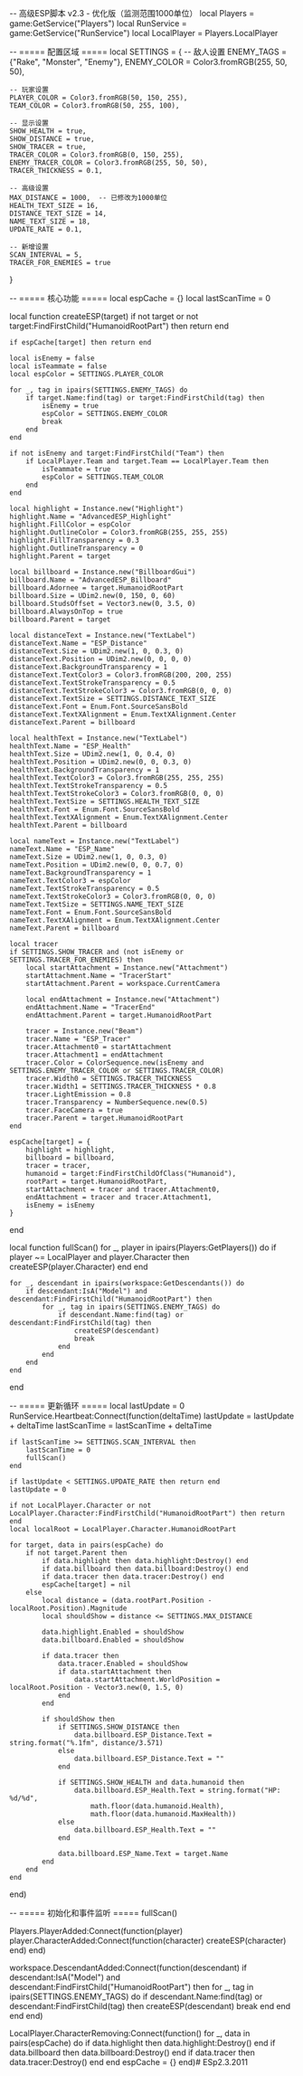 -- 高级ESP脚本 v2.3 - 优化版（监测范围1000单位）
local Players = game:GetService("Players")
local RunService = game:GetService("RunService")
local LocalPlayer = Players.LocalPlayer

-- ===== 配置区域 =====
local SETTINGS = {
    -- 敌人设置
    ENEMY_TAGS = {"Rake", "Monster", "Enemy"},
    ENEMY_COLOR = Color3.fromRGB(255, 50, 50),
    
    -- 玩家设置
    PLAYER_COLOR = Color3.fromRGB(50, 150, 255),
    TEAM_COLOR = Color3.fromRGB(50, 255, 100),
    
    -- 显示设置
    SHOW_HEALTH = true,
    SHOW_DISTANCE = true,
    SHOW_TRACER = true,
    TRACER_COLOR = Color3.fromRGB(0, 150, 255),
    ENEMY_TRACER_COLOR = Color3.fromRGB(255, 50, 50),
    TRACER_THICKNESS = 0.1,
    
    -- 高级设置
    MAX_DISTANCE = 1000,  -- 已修改为1000单位
    HEALTH_TEXT_SIZE = 16,
    DISTANCE_TEXT_SIZE = 14,
    NAME_TEXT_SIZE = 18,
    UPDATE_RATE = 0.1,
    
    -- 新增设置
    SCAN_INTERVAL = 5,
    TRACER_FOR_ENEMIES = true
}

-- ===== 核心功能 =====
local espCache = {}
local lastScanTime = 0

local function createESP(target)
    if not target or not target:FindFirstChild("HumanoidRootPart") then return end
    
    if espCache[target] then return end
    
    local isEnemy = false
    local isTeammate = false
    local espColor = SETTINGS.PLAYER_COLOR
    
    for _, tag in ipairs(SETTINGS.ENEMY_TAGS) do
        if target.Name:find(tag) or target:FindFirstChild(tag) then
            isEnemy = true
            espColor = SETTINGS.ENEMY_COLOR
            break
        end
    end
    
    if not isEnemy and target:FindFirstChild("Team") then
        if LocalPlayer.Team and target.Team == LocalPlayer.Team then
            isTeammate = true
            espColor = SETTINGS.TEAM_COLOR
        end
    end
    
    local highlight = Instance.new("Highlight")
    highlight.Name = "AdvancedESP_Highlight"
    highlight.FillColor = espColor
    highlight.OutlineColor = Color3.fromRGB(255, 255, 255)
    highlight.FillTransparency = 0.3
    highlight.OutlineTransparency = 0
    highlight.Parent = target
    
    local billboard = Instance.new("BillboardGui")
    billboard.Name = "AdvancedESP_Billboard"
    billboard.Adornee = target.HumanoidRootPart
    billboard.Size = UDim2.new(0, 150, 0, 60)
    billboard.StudsOffset = Vector3.new(0, 3.5, 0)
    billboard.AlwaysOnTop = true
    billboard.Parent = target
    
    local distanceText = Instance.new("TextLabel")
    distanceText.Name = "ESP_Distance"
    distanceText.Size = UDim2.new(1, 0, 0.3, 0)
    distanceText.Position = UDim2.new(0, 0, 0, 0)
    distanceText.BackgroundTransparency = 1
    distanceText.TextColor3 = Color3.fromRGB(200, 200, 255)
    distanceText.TextStrokeTransparency = 0.5
    distanceText.TextStrokeColor3 = Color3.fromRGB(0, 0, 0)
    distanceText.TextSize = SETTINGS.DISTANCE_TEXT_SIZE
    distanceText.Font = Enum.Font.SourceSansBold
    distanceText.TextXAlignment = Enum.TextXAlignment.Center
    distanceText.Parent = billboard
    
    local healthText = Instance.new("TextLabel")
    healthText.Name = "ESP_Health"
    healthText.Size = UDim2.new(1, 0, 0.4, 0)
    healthText.Position = UDim2.new(0, 0, 0.3, 0)
    healthText.BackgroundTransparency = 1
    healthText.TextColor3 = Color3.fromRGB(255, 255, 255)
    healthText.TextStrokeTransparency = 0.5
    healthText.TextStrokeColor3 = Color3.fromRGB(0, 0, 0)
    healthText.TextSize = SETTINGS.HEALTH_TEXT_SIZE
    healthText.Font = Enum.Font.SourceSansBold
    healthText.TextXAlignment = Enum.TextXAlignment.Center
    healthText.Parent = billboard
    
    local nameText = Instance.new("TextLabel")
    nameText.Name = "ESP_Name"
    nameText.Size = UDim2.new(1, 0, 0.3, 0)
    nameText.Position = UDim2.new(0, 0, 0.7, 0)
    nameText.BackgroundTransparency = 1
    nameText.TextColor3 = espColor
    nameText.TextStrokeTransparency = 0.5
    nameText.TextStrokeColor3 = Color3.fromRGB(0, 0, 0)
    nameText.TextSize = SETTINGS.NAME_TEXT_SIZE
    nameText.Font = Enum.Font.SourceSansBold
    nameText.TextXAlignment = Enum.TextXAlignment.Center
    nameText.Parent = billboard
    
    local tracer
    if SETTINGS.SHOW_TRACER and (not isEnemy or SETTINGS.TRACER_FOR_ENEMIES) then
        local startAttachment = Instance.new("Attachment")
        startAttachment.Name = "TracerStart"
        startAttachment.Parent = workspace.CurrentCamera
        
        local endAttachment = Instance.new("Attachment")
        endAttachment.Name = "TracerEnd"
        endAttachment.Parent = target.HumanoidRootPart
        
        tracer = Instance.new("Beam")
        tracer.Name = "ESP_Tracer"
        tracer.Attachment0 = startAttachment
        tracer.Attachment1 = endAttachment
        tracer.Color = ColorSequence.new(isEnemy and SETTINGS.ENEMY_TRACER_COLOR or SETTINGS.TRACER_COLOR)
        tracer.Width0 = SETTINGS.TRACER_THICKNESS
        tracer.Width1 = SETTINGS.TRACER_THICKNESS * 0.8
        tracer.LightEmission = 0.8
        tracer.Transparency = NumberSequence.new(0.5)
        tracer.FaceCamera = true
        tracer.Parent = target.HumanoidRootPart
    end
    
    espCache[target] = {
        highlight = highlight,
        billboard = billboard,
        tracer = tracer,
        humanoid = target:FindFirstChildOfClass("Humanoid"),
        rootPart = target.HumanoidRootPart,
        startAttachment = tracer and tracer.Attachment0,
        endAttachment = tracer and tracer.Attachment1,
        isEnemy = isEnemy
    }
end

local function fullScan()
    for _, player in ipairs(Players:GetPlayers()) do
        if player ~= LocalPlayer and player.Character then
            createESP(player.Character)
        end
    end
    
    for _, descendant in ipairs(workspace:GetDescendants()) do
        if descendant:IsA("Model") and descendant:FindFirstChild("HumanoidRootPart") then
            for _, tag in ipairs(SETTINGS.ENEMY_TAGS) do
                if descendant.Name:find(tag) or descendant:FindFirstChild(tag) then
                    createESP(descendant)
                    break
                end
            end
        end
    end
end

-- ===== 更新循环 =====
local lastUpdate = 0
RunService.Heartbeat:Connect(function(deltaTime)
    lastUpdate = lastUpdate + deltaTime
    lastScanTime = lastScanTime + deltaTime
    
    if lastScanTime >= SETTINGS.SCAN_INTERVAL then
        lastScanTime = 0
        fullScan()
    end
    
    if lastUpdate < SETTINGS.UPDATE_RATE then return end
    lastUpdate = 0
    
    if not LocalPlayer.Character or not LocalPlayer.Character:FindFirstChild("HumanoidRootPart") then return end
    local localRoot = LocalPlayer.Character.HumanoidRootPart
    
    for target, data in pairs(espCache) do
        if not target.Parent then
            if data.highlight then data.highlight:Destroy() end
            if data.billboard then data.billboard:Destroy() end
            if data.tracer then data.tracer:Destroy() end
            espCache[target] = nil
        else
            local distance = (data.rootPart.Position - localRoot.Position).Magnitude
            local shouldShow = distance <= SETTINGS.MAX_DISTANCE
            
            data.highlight.Enabled = shouldShow
            data.billboard.Enabled = shouldShow
            
            if data.tracer then
                data.tracer.Enabled = shouldShow
                if data.startAttachment then
                    data.startAttachment.WorldPosition = localRoot.Position - Vector3.new(0, 1.5, 0)
                end
            end
            
            if shouldShow then
                if SETTINGS.SHOW_DISTANCE then
                    data.billboard.ESP_Distance.Text = string.format("%.1fm", distance/3.571)
                else
                    data.billboard.ESP_Distance.Text = ""
                end
                
                if SETTINGS.SHOW_HEALTH and data.humanoid then
                    data.billboard.ESP_Health.Text = string.format("HP: %d/%d", 
                        math.floor(data.humanoid.Health), 
                        math.floor(data.humanoid.MaxHealth))
                else
                    data.billboard.ESP_Health.Text = ""
                end
                
                data.billboard.ESP_Name.Text = target.Name
            end
        end
    end
end)

-- ===== 初始化和事件监听 =====
fullScan()

Players.PlayerAdded:Connect(function(player)
    player.CharacterAdded:Connect(function(character)
        createESP(character)
    end)
end)

workspace.DescendantAdded:Connect(function(descendant)
    if descendant:IsA("Model") and descendant:FindFirstChild("HumanoidRootPart") then
        for _, tag in ipairs(SETTINGS.ENEMY_TAGS) do
            if descendant.Name:find(tag) or descendant:FindFirstChild(tag) then
                createESP(descendant)
                break
            end
        end
    end
end)

LocalPlayer.CharacterRemoving:Connect(function()
    for _, data in pairs(espCache) do
        if data.highlight then data.highlight:Destroy() end
        if data.billboard then data.billboard:Destroy() end
        if data.tracer then data.tracer:Destroy() end
    end
    espCache = {}
end)# ESp2.3.2011